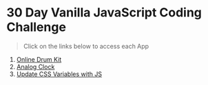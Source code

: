 # 30 Day Vanilla JavaScript Coding Challenge

> Click on the links below to access each App


1. [Online Drum Kit](https://aman-maharshi.github.io/javascript30/drum-kit/)
1. [Analog Clock](https://aman-maharshi.github.io/javascript30/analog-clock/)
1. [Update CSS Variables with JS](https://aman-maharshi.github.io/javascript30/update-css-variables-with-js/)